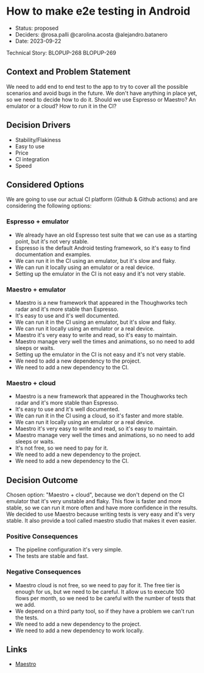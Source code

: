 # How to make e2e testing in Android

* Status: proposed
* Deciders: @rosa.palli @carolina.acosta @alejandro.batanero
* Date: 2023-09-22

Technical Story: BLOPUP-268 BLOPUP-269

## Context and Problem Statement

We need to add end to end test to the app to try to cover all the possible scenarios and avoid bugs in the future.
We don't have anything in place yet, so we need to decide how to do it.
Should we use Espresso or Maestro? An emulator or a cloud? How to run it in the CI?

## Decision Drivers

* Stability/Flakiness
* Easy to use
* Price
* CI integration
* Speed

## Considered Options

We are going to use our actual CI platform (Github & Github actions) and are considering the following options:

### Espresso + emulator
* We already have an old Espresso test suite that we can use as a starting point, but it's not very stable.
* Espresso is the default Android testing framework, so it's easy to find documentation and examples.
* We can run it in the CI using an emulator, but it's slow and flaky.
* We can run it locally using an emulator or a real device.
* Setting up the emulator in the CI is not easy and it's not very stable.

### Maestro + emulator
* Maestro is a new framework that appeared in the Thoughworks tech radar and it's more stable than Espresso.
* It's easy to use and it's well documented.
* We can run it in the CI using an emulator, but it's slow and flaky.
* We can run it locally using an emulator or a real device.
* Maestro it's very easy to write and read, so it's easy to maintain.
* Maestro manage very well the times and animations, so no need to add sleeps or waits.
* Setting up the emulator in the CI is not easy and it's not very stable.
* We need to add a new dependency to the project.
* We need to add a new dependency to the CI.

### Maestro + cloud
* Maestro is a new framework that appeared in the Thoughworks tech radar and it's more stable than Espresso.
* It's easy to use and it's well documented.
* We can run it in the CI using a cloud, so it's faster and more stable.
* We can run it locally using an emulator or a real device.
* Maestro it's very easy to write and read, so it's easy to maintain.
* Maestro manage very well the times and animations, so no need to add sleeps or waits.
* It's not free, so we need to pay for it.
* We need to add a new dependency to the project.
* We need to add a new dependency to the CI.


## Decision Outcome

Chosen option: "Maestro + cloud", because we don't depend on the CI emulator that it's very unstable and flaky. 
This flow is faster and more stable, so we can run it more often and have more confidence in the results.
We decided to use Maestro because writing tests is very easy and it's very stable. It also provide
a tool called maestro studio that makes it even easier.

### Positive Consequences

* The pipeline configuration it's very simple.
* The tests are stable and fast.

### Negative Consequences

* Maestro cloud is not free, so we need to pay for it. The free tier is enough for us, but we need to be careful.
It allow us to execute 100 flows per month, so we need to be careful with the number of tests that we add.
* We depend on a third party tool, so if they have a problem we can't run the tests.
* We need to add a new dependency to the project.
* We need to add a new dependency to work locally.

## Links <!-- optional -->

* [Maestro](https://maestro.mobile.dev/)
